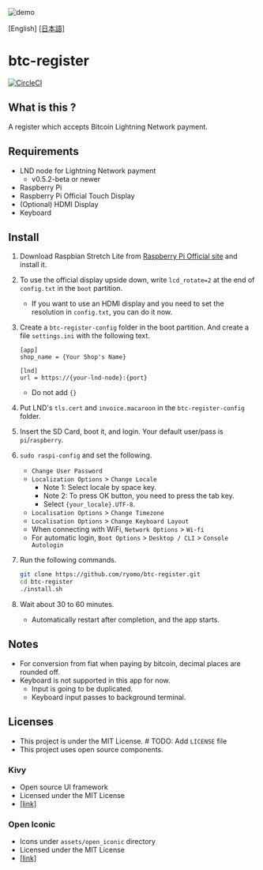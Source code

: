![demo](https://github.com/ryomo/btc-register/blob/media/demo.gif)

[English] [[日本語]](README.ja.md)

# btc-register

[![CircleCI](https://circleci.com/gh/ryomo/btc-register.svg?style=svg)](https://circleci.com/gh/ryomo/btc-register)

## What is this ?

A register which accepts Bitcoin Lightning Network payment.


## Requirements

* LND node for Lightning Network payment
    * v0.5.2-beta or newer
* Raspberry Pi
* Raspberry Pi Official Touch Display
* (Optional) HDMI Display
* Keyboard



## Install

1. Download Raspbian Stretch Lite from [Raspberry Pi Official site](https://www.raspberrypi.org/downloads/raspbian/) and install it.

2. To use the official display upside down, write `lcd_rotate=2` at the end of `config.txt` in the `boot` partition.

    * If you want to use an HDMI display and you need to set the resolution in `config.txt`, you can do it now.

3. Create a `btc-register-config` folder in the boot partition. And create a file `settings.ini` with the following text.

    ```
    [app]
    shop_name = {Your Shop's Name}
    
    [lnd]
    url = https://{your-lnd-node}:{port}
    ```

    * Do not add `{}`

4. Put LND's `tls.cert` and `invoice.macaroon` in the `btc-register-config` folder.

5. Insert the SD Card, boot it, and login. Your default user/pass is `pi`/`raspberry`.

6. `sudo raspi-config` and set the following.

    * `Change User Password`
    * `Localization Options` > `Change Locale`
        * Note 1: Select locale by space key.
        * Note 2: To press OK button, you need to press the tab key.
        * Select `{your_locale}.UTF-8`.
    * `Localisation Options` > `Change Timezone`
    * `Localisation Options` > `Change Keyboard Layout`
    * When connecting with WiFi, `Network Options` > `Wi-fi`
    * For automatic login, `Boot Options` > `Desktop / CLI` > `Console Autologin`

7. Run the following commands.

    ```bash
    git clone https://github.com/ryomo/btc-register.git
    cd btc-register
    ./install.sh
    ```

8. Wait about 30 to 60 minutes.

    * Automatically restart after completion, and the app starts.



## Notes

* For conversion from fiat when paying by bitcoin, decimal places are rounded off.
* Keyboard is not supported in this app for now.
    * Input is going to be duplicated.
    * Keyboard input passes to background terminal.



## Licenses

* This project is under the MIT License. # TODO: Add `LICENSE` file
* This project uses open source components.

### Kivy

* Open source UI framework
* Licensed under the MIT License
* [[link]](https://github.com/kivy/kivy)

### Open Iconic

* Icons under `assets/open_iconic` directory
* Licensed under the MIT License
* [[link]](https://github.com/iconic/open-iconic)
